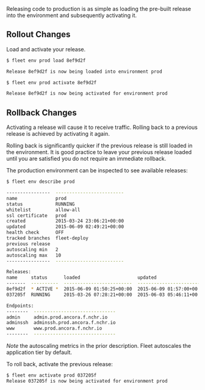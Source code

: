Releasing code to production is as simple as loading the pre-built release into
the environment and subsequently activating it.

## Rollout Changes

Load and activate your release.

```bash
$ fleet env prod load 8ef9d2f

Release 8ef9d2f is now being loaded into environment prod

$ fleet env prod activate 8ef9d2f

Release 8ef9d2f is now being activated for environment prod
```

## Rollback Changes

Activating a release will cause it to receive traffic.  Rolling back to a
previous release is achieved by activating it again.

Rolling back is significantly quicker if the previous release is still loaded
in the environment.  It is good practice to leave your previous release loaded
until you are satisfied you do not require an immediate rollback.

The production environment can be inspected to see available releases:
```bash
$ fleet env describe prod

----------------  -------------------------
name              prod
status            RUNNING
whitelist         allow-all
ssl certificate   prod
created           2015-03-24 23:06:21+00:00
updated           2015-06-09 02:49:21+00:00
health check      OFF
tracked branches  fleet-deploy
previous release
autoscaling min   2
autoscaling max   10
----------------  -------------------------

Releases:
name     status      loaded                     updated                      frontends
-------  ----------  -------------------------  -------------------------  -----------
8ef9d2f  * ACTIVE *  2015-06-09 01:50:25+00:00  2015-06-09 01:57:00+00:00            2
037205f  RUNNING     2015-03-26 07:28:21+00:00  2015-06-03 05:46:11+00:00            2

Endpoints:
--------  ------------------------------
admin     admin.prod.ancora.f.nchr.io
adminssh  adminssh.prod.ancora.f.nchr.io
www       www.prod.ancora.f.nchr.io
--------  ------------------------------
```

*Note* the autoscaling metrics in the prior description.  Fleet autoscales the
application tier by default.

To roll back, activate the previous release:
```bash
$ fleet env activate prod 037205f
Release 037205f is now being activated for environment prod
```
